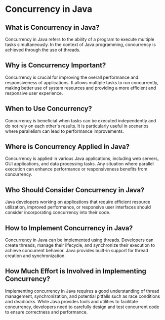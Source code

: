 # Concurrency in Java

## What is Concurrency in Java?

Concurrency in Java refers to the ability of a program to execute multiple tasks simultaneously. In the context of Java programming, concurrency is achieved through the use of threads.

## Why is Concurrency Important?

Concurrency is crucial for improving the overall performance and responsiveness of applications. It allows multiple tasks to run concurrently, making better use of system resources and providing a more efficient and responsive user experience.

## When to Use Concurrency?

Concurrency is beneficial when tasks can be executed independently and do not rely on each other's results. It is particularly useful in scenarios where parallelism can lead to performance improvements.

## Where is Concurrency Applied in Java?

Concurrency is applied in various Java applications, including web servers, GUI applications, and data processing tasks. Any situation where parallel execution can enhance performance or responsiveness benefits from concurrency.

## Who Should Consider Concurrency in Java?

Java developers working on applications that require efficient resource utilization, improved performance, or responsive user interfaces should consider incorporating concurrency into their code.

## How to Implement Concurrency in Java?

Concurrency in Java can be implemented using threads. Developers can create threads, manage their lifecycle, and synchronize their execution to achieve concurrent behavior. Java provides built-in support for thread creation and synchronization.

## How Much Effort is Involved in Implementing Concurrency?

Implementing concurrency in Java requires a good understanding of thread management, synchronization, and potential pitfalls such as race conditions and deadlocks. While Java provides tools and utilities to facilitate concurrency, developers need to carefully design and test concurrent code to ensure correctness and performance.

